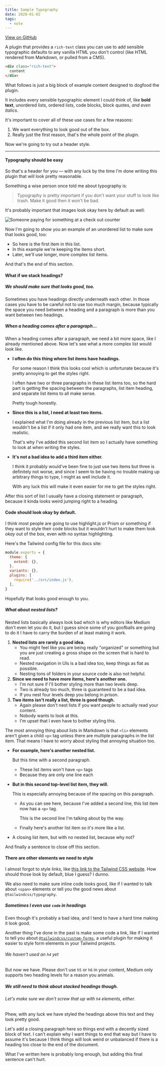 ```yaml
---
title: Sample Typography
date: 2020-01-02
tags:
  - note
---
```


[View on GitHub](https://github.com/tailwindcss/typography)

A plugin that provides a `rich-text` class you can use to add sensible typographic defaults to any vanilla HTML you don't control (like HTML rendered from Markdown, or pulled from a CMS).

```html
<div class="rich-text">
  content
</div>
```

What follows is just a big block of example content designed to dogfood the plugin.

It includes every sensible typographic element I could think of, like **bold text**, unordered lists, ordered lists, code blocks, block quotes, _and even italics_.

It's important to cover all of these use cases for a few reasons:

1. We want everything to look good out of the box.
2. Really just the first reason, that's the whole point of the plugin.

Now we're going to try out a header style.

---

#### Typography should be easy

So that's a header for you — with any luck by the time I'm done writing this plugin that will look pretty reasonable.

Something a wise person once told me about typography is:

> Typography is pretty important if you don't want your stuff to look like trash. Make it good then it won't be bad.

It's probably important that images look okay here by default as well:

![Someone paying for something at a check out counter](https://images.unsplash.com/photo-1556740758-90de374c12ad?ixlib=rb-1.2.1&ixid=eyJhcHBfaWQiOjEyMDd9&auto=format&fit=crop&w=1000&q=80)

Now I'm going to show you an example of an unordered list to make sure that looks good, too:

- So here is the first item in this list.
- In this example we're keeping the items short.
- Later, we'll use longer, more complex list items.

And that's the end of this section.

#### What if we stack headings?

##### We should make sure that looks good, too.

Sometimes you have headings directly underneath each other. In those cases you have to be careful not to use too much margin, because typically the space you need between a heading and a paragraph is more than you want between two headings.

##### When a heading comes after a paragraph...

When a heading comes after a paragraph, we need a bit more space, like I already mentioned above. Now let's see what a more complex list would look like.

- **I often do this thing where list items have headings.**

  For some reason I think this looks cool which is unfortunate because it's pretty annoying to get the styles right.

  I often have two or three paragraphs in these list items too, so the hard part is getting the spacing between the paragraphs, list item heading, and separate list items to all make sense.

  Pretty tough honestly.

- **Since this is a list, I need at least two items.**

  I explained what I'm doing already in the previous list item, but a list wouldn't be a list if it only had one item, and we really want this to look realistic.

  That's why I've added this second list item so I actually have something to look at when writing the styles.

- **It's not a bad idea to add a third item either.**

  I think it probably would've been fine to just use two items but three is definitely not worse, and since I seem to be having no trouble making up arbitrary things to type, I might as well include it.

  With any luck this will make it even easier for me to get the styles right.

After this sort of list I usually have a closing statement or paragraph, because it kinda looks weird jumping right to a heading.

#### Code should look okay by default.

I think most people are going to use highlight.js or Prism or something if they want to style their code blocks but it wouldn't hurt to make them look _okay_ out of the box, even with no syntax highlighting.

Here's the Tailwind config file for this docs site:

```js
module.exports = {
  theme: {
    extend: {},
  },
  variants: {},
  plugins: [
    require('../src/index.js'),
  ],
}
```

Hopefully that looks good enough to you.

##### What about nested lists?

Nested lists basically always look bad which is why editors like Medium don't even let you do it, but I guess since some of you goofballs are going to do it I have to carry the burden of at least making it work.

1. **Nested lists are rarely a good idea.**
    + You might feel like you are being really "organized" or something but you are just creating a gross shape on the screen that is hard to read.
    + Nested navigation in UIs is a bad idea too, keep things as flat as possible.
    + Nesting tons of folders in your source code is also not helpful.
2. **Since we need to have more items, here's another one.**
    + I'm not sure if I'll bother styling more than two levels deep.
    + Two is already too much, three is guaranteed to be a bad idea.
    + If you nest four levels deep you belong in prison.
3. **Two items isn't really a list, three is good though.**
    + Again please don't nest lists if you want people to actually read your content.
    + Nobody wants to look at this.
    + I'm upset that I even have to bother styling this.

The most annoying thing about lists in Markdown is that `<li>` elements aren't given a child `<p>` tag unless there are multiple paragraphs in the list item. That means I have to worry about styling that annoying situation too.

- **For example, here's another nested list.**

  But this time with a second paragraph.
    - These list items won't have `<p>` tags
    - Because they are only one line each
- **But in this second top-level list item, they will.**

  This is especially annoying because of the spacing on this paragraph.
    - As you can see here, because I've added a second line, this list item now has a `<p>` tag.

      This is the second line I'm talking about by the way.
    - Finally here's another list item so it's more like a list.
- A closing list item, but with no nested list, because why not?

And finally a sentence to close off this section.

#### There are other elements we need to style

I almost forgot to style links, like [this link to the Tailwind CSS website](https://tailwindcss.com). How should those look by default, blue I guess? I dunno.

We also need to make sure inline code looks good, like if I wanted to talk about `<span>` elements or tell you the good news about `@tailwindcss/typography`.

##### Sometimes I even use `code` in headings

Even though it's probably a bad idea, and I tend to have a hard time making it look good.

Another thing I've done in the past is make some code a link, like if I wanted to tell you about [`@tailwindcss/custom-forms`](https://github.com/tailwindcss/custom-forms), a useful plugin for making it easier to style form elements in your Tailwind projects.

###### We haven't used an `h4` yet

But now we have. Please don't use `h5` or `h6` in your content, Medium only supports two heading levels for a reason you animals.

##### We still need to think about stacked headings though.

###### Let's make sure we don't screw that up with `h4` elements, either.

Phew, with any luck we have styled the headings above this text and they look pretty good.

Let's add a closing paragraph here so things end with a decently sized block of text. I can't explain why I want things to end that way but I have to assume it's because I think things will look weird or unbalanced if there is a heading too close to the end of the document.

What I've written here is probably long enough, but adding this final sentence can't hurt.